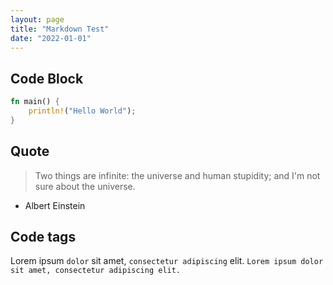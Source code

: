 ```yaml
---
layout: page
title: "Markdown Test"
date: "2022-01-01"
---
```


## Code Block

```rust
fn main() {
    println!("Hello World");
}
```

## Quote

> Two things are infinite: the universe and human stupidity; and I'm not sure about the universe.
- Albert Einstein


## Code tags

Lorem ipsum `dolor` sit amet, `consectetur adipiscing` elit.
`Lorem ipsum dolor sit amet, consectetur adipiscing elit.`